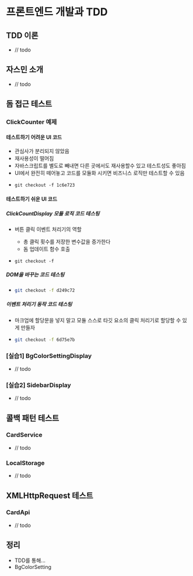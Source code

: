 # 프론트엔드 개발과 TDD

## TDD 이론 

* // todo

## 자스민 소개 

* // todo

## 돔 접근 테스트 

### ClickCounter 예제 

#### 테스트하기 어려운 UI 코드 

* 관심사가 분리되지 않았음 
* 재사용성이 떨어짐 
* 자바스크립트를 별도로 빼내면 다른 곳에서도 재사용할수 있고 테스트성도 좋아짐
* UI에서 완전히 떼어놓고 코드를 모듈화 시키면 비즈니스 로직만 테스트할 수 있음
* ```
  git checkout -f 1c6e723
  ```
  
#### 테스트하기 쉬운 UI 코드 

##### ClickCountDisplay 모듈 로직 코드 테스팅

* 버튼 클릭 이벤트 처리기의 역할
    * 총 클릭 횟수를 저장한 변수값을 증가한다 
    * 돔 업데이트 함수 호출   

* ```
  git checkout -f 
  ```

##### DOM을 바꾸는 코드 테스팅 

* ```bash
  git checkout -f d249c72
  ```

##### 이벤트 처리기 동작 코드 테스팅

* 마크업에 할당문을 넣지 말고 모듈 스스로 타깃 요소의 클릭 처리기로 할당할 수 있게 만들자 

* ```bash
  git checkout -f 6d75e7b
  ```


### [실습1] BgColorSettingDisplay

* // todo

### [실습2] SidebarDisplay

* // todo

## 콜백 패턴 테스트 

### CardService

* // todo 

### LocalStorage

* // todo 

## XMLHttpRequest 테스트

### CardApi 

* // todo 

## 정리  

* TDD를 통해...
* BgColorSetting